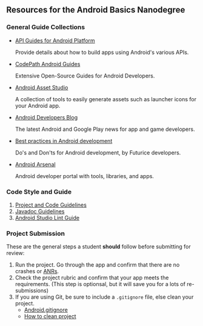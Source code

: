 ## Resources for the Android Basics Nanodegree

### General Guide Collections
* [API Guides for Android Platform](https://developer.android.com/guide/index.html)

  Provide details about how to build apps using Android's various APIs.
* [CodePath Android Guides](https://github.com/codepath/android_guides/wiki)

  Extensive Open-Source Guides for Android Developers.
* [Android Asset Studio](https://romannurik.github.io/AndroidAssetStudio/index.html)

  A collection of tools to easily generate assets such as launcher icons for your Android app.
* [Android Developers Blog](https://android-developers.googleblog.com/)

  The latest Android and Google Play news for app and game developers.
* [Best practices in Android development](https://github.com/futurice/android-best-practices)

  Do's and Don'ts for Android development, by Futurice developers.
* [Android Arsenal](https://android-arsenal.com/)

  Android developer portal with tools, libraries, and apps.


### Code Style and Guide
1. [Project and Code Guidelines](https://github.com/ribot/android-guidelines/blob/master/project_and_code_guidelines.md)
2. [Javadoc Guidelines](http://www.oracle.com/technetwork/java/javase/documentation/index-137868.html)
3. [Android Studio Lint Guide](https://developer.android.com/studio/write/lint.html)

### Project Submission
These are the general steps a student **should** follow before submitting for review:
1. Run the project. Go through the app and confirm that there are no crashes or [ANRs](https://developer.android.com/topic/performance/vitals/anr.html).
2. Check the project rubric and confirm that your app meets the requirements. (This step is optionsal, but it will save you for a lots of re-submissions)
3. If you are using Git, be sure to include a `.gitignore` file, else clean your project.
   - [Android.gitignore](https://github.com/github/gitignore/blob/master/Android.gitignore)
   - [How to clean project](https://docs.google.com/document/d/1eYvuXY7GRE6VQpq4Rp-KotU1ti-JEySN1KdyKwjhzEQ/pub)
